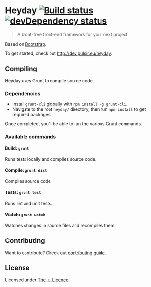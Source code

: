 # Heyday [![Build status](https://travis-ci.org/pulsir/heyday.png?branch=master)](https://travis-ci.org/pulsir/heyday) [![devDependency status](https://david-dm.org/pulsir/heyday/dev-status.png?theme=shields.io)](https://david-dm.org/pulsir/heyday#info=devDependencies)

> A bloat-free front-end framework for your next project

Based on [Bootstrap](https://github.com/twbs/bootstrap).

To get started, check out <http://dev.pulsir.eu/heyday>.

## Compiling

Heyday uses Grunt to compile source code.

### Dependencies

* Install `grunt-cli` globally with `npm install -g grunt-cli`.
* Navigate to the root `heyday/` directory, then run `npm install` to get
required packages.

Once completed, you'll be able to run the various Grunt commands.

### Available commands

#### Build: `grunt`

Runs tests locally and compiles source code.

#### Compile: `grunt dist`

Compiles source code.

#### Tests: `grunt test`

Runs lint and unit tests.

#### Watch: `grunt watch`

Watches changes in source files and recompiles them.

## Contributing

Want to contribute? Check out
[contributing guide](http://docs.pulsir.eu/articles/contributing).

## License

Licensed under [The ☺ Licence](http://docs.pulsir.eu/articles/license).
